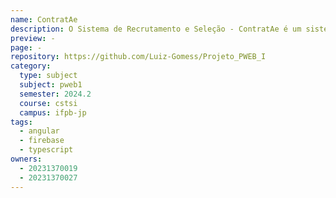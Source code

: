 ```yaml
---
name: ContratAe
description: O Sistema de Recrutamento e Seleção - ContratAe é um sistema que tem como objetivo conectar candidatos da área de tecnologia as melhores vagas do mercado. Será usada por candidatos que buscar uma nova oportunidades e por recrutadores em busca de talentos.
preview: -
page: -
repository: https://github.com/Luiz-Gomess/Projeto_PWEB_I
category:
  type: subject
  subject: pweb1
  semester: 2024.2
  course: cstsi
  campus: ifpb-jp
tags:
  - angular
  - firebase
  - typescript
owners:
  - 20231370019
  - 20231370027
---
```

